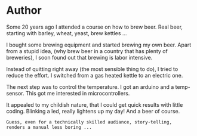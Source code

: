 # Author

Some 20 years ago I attended a course on how to brew beer.
Real beer, starting with barley, wheat, yeast, brew kettles …

I bought some brewing equipment and started brewing my own beer.
Apart from a stupid idea, (why brew beer in a country that has plenty of breweries), I soon found out that brewing is labor intensive.

Instead of quitting right away (the most sensible thing to do), I tried to reduce the effort.
I switched from a gas heated kettle to an electric one.

The next step was to control the temperature.
I got an arduino and a temp-sensor.
This got me interested in microcontrollers.

It appealed to my childish nature, that I could get quick results with little coding.
Blinking a led, really lightens up my day!
And a beer of course.

```
Guess, even for a technically skilled audiance, story-telling,  renders a manual less boring ...
```
